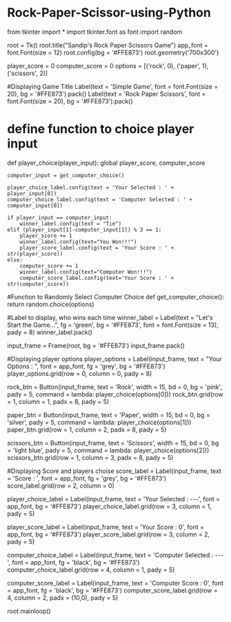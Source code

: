# Rock-Paper-Scissor-using-Python
from tkinter import *
import tkinter.font as font
import random

root = Tk()
root.title("Sandip's Rock Paper Scissors Game")
app_font = font.Font(size = 12)
root.config(bg = '#FFE873')
root.geometry('700x300')

player_score = 0
computer_score = 0
options = [('rock', 0), ('paper', 1), ('scissors', 2)]

#Displaying Game Title
Label(text = 'Simple Game', font = font.Font(size = 20), bg = '#FFE873').pack()
Label(text = 'Rock Paper Scissors', font = font.Font(size = 20), bg = '#FFE873').pack()



# define function to choice player input
def player_choice(player_input):
    global player_score, computer_score

    computer_input = get_computer_choice()

    player_choice_label.config(text = 'Your Selected : ' + player_input[0])
    computer_choice_label.config(text = 'Computer Selected : ' + computer_input[0])

    if player_input == computer_input:
        winner_label.config(text = "Tie")
    elif (player_input[1]-computer_input[1]) % 3 == 1:
        player_score += 1
        winner_label.config(text="You Won!!!")
        player_score_label.config(text = 'Your Score : ' + str(player_score))
    else:
        computer_score += 1
        winner_label.config(text="Computer Won!!!")
        computer_score_label.config(text='Your Score : ' + str(computer_score))

#Function to Randomly Select Computer Choice
def get_computer_choice():
    return random.choice(options)


#Label to display, who wins each time
winner_label = Label(text = "Let's Start the Game...", fg = 'green', bg = '#FFE873', font = font.Font(size = 13), pady = 8)
winner_label.pack()

input_frame = Frame(root, bg = '#FFE873')
input_frame.pack()

#Displaying player options
player_options = Label(input_frame, text = "Your Options : ", font = app_font, fg = 'grey', bg = '#FFE873')
player_options.grid(row = 0, column = 0, pady = 8)

rock_btn = Button(input_frame, text = 'Rock', width = 15, bd = 0, bg = 'pink', pady = 5, command = lambda: player_choice(options[0]))
rock_btn.grid(row = 1, column = 1, padx = 8, pady = 5)

paper_btn = Button(input_frame, text = 'Paper', width = 15, bd = 0, bg = 'silver', pady = 5, command = lambda: player_choice(options[1]))
paper_btn.grid(row = 1, column = 2, padx = 8, pady = 5)

scissors_btn = Button(input_frame, text = 'Scissors', width = 15, bd = 0, bg = 'light blue', pady = 5, command = lambda: player_choice(options[2]))
scissors_btn.grid(row = 1, column = 3, padx = 8, pady = 5)

#Displaying Score and players choise
score_label = Label(input_frame, text = 'Score : ', font = app_font, fg = 'grey', bg = '#FFE873')
score_label.grid(row = 2, column = 0)

player_choice_label = Label(input_frame, text = 'Your Selected : ---', font = app_font, bg = '#FFE873')
player_choice_label.grid(row = 3, column = 1, pady = 5)

player_score_label = Label(input_frame, text = 'Your Score : 0', font = app_font, bg = '#FFE873')
player_score_label.grid(row = 3, column = 2, pady = 5)

computer_choice_label = Label(input_frame, text = 'Computer Selected : ---', font = app_font, fg = 'black', bg = '#FFE873')
computer_choice_label.grid(row = 4, column = 1, pady = 5)

computer_score_label = Label(input_frame, text = 'Computer Score : 0', font = app_font, fg = 'black', bg = '#FFE873')
computer_score_label.grid(row = 4, column = 2, padx = (10,0), pady = 5)

root.mainloop()


